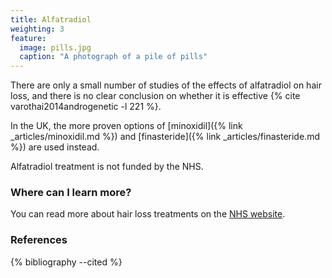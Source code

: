 ```yaml
---
title: Alfatradiol
weighting: 3
feature:
  image: pills.jpg
  caption: "A photograph of a pile of pills"
---
```


There are only a small number of studies of the effects of alfatradiol on hair loss, and there is no clear conclusion on whether it is effective {% cite varothai2014androgenetic -l 221 %}.

In the UK, the more proven options of [minoxidil]({% link _articles/minoxidil.md %}) and [finasteride]({% link _articles/finasteride.md %}) are used instead.

Alfatradiol treatment is not funded by the NHS.

### Where can I learn more?

You can read more about hair loss treatments on the [NHS website](http://www.nhs.uk/Conditions/Hair-loss/Pages/Treatment.aspx).

### References

{% bibliography --cited %}
